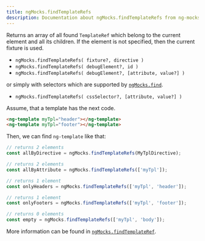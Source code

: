 ```yaml
---
title: ngMocks.findTemplateRefs
description: Documentation about ngMocks.findTemplateRefs from ng-mocks library
---
```


Returns an array of all found `TemplateRef` which belong to the current element and all its children.
If the element is not specified, then the current fixture is used.

- `ngMocks.findTemplateRefs( fixture?, directive )`
- `ngMocks.findTemplateRefs( debugElement?, id )`
- `ngMocks.findTemplateRefs( debugElement?, [attribute, value?] )`

or simply with selectors which are supported by [`ngMocks.find`](find.md).

- `ngMocks.findTemplateRefs( cssSelector?, [attribute, value?] )`

Assume, that a template has the next code.

```html
<ng-template myTpl="header"></ng-template>
<ng-template myTpl="footer"></ng-template>
```

Then, we can find `ng-template` like that:

```ts
// returns 2 elements
const allByDirective = ngMocks.findTemplateRefs(MyTplDirective);

// returns 2 elements
const allByAttribute = ngMocks.findTemplateRefs(['myTpl']);

// returns 1 element
const onlyHeaders = ngMocks.findTemplateRefs(['myTpl', 'header']);

// returns 1 element
const onlyFooters = ngMocks.findTemplateRefs(['myTpl', 'footer']);

// returns 0 elements
const empty = ngMocks.findTemplateRefs(['myTpl', 'body']);
```

More information can be found in [`ngMocks.findTemplateRef`](findTemplateRef.md).
